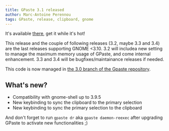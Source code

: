 ```yaml
---
title: GPaste 3.1 released
author: Marc-Antoine Perennou
tags: GPaste, release, clipboard, gnome
---
```


It's available [there](http://www.imagination-land.org/files/gpaste/gpaste-3.1.tar.xz), get it while it's hot!

This release and the couple of following releases (3.2, maybe 3.3 and 3.4) are the last releases supporting
GNOME <3.10. 3.2 will includea new setting to manage the maximum memory usage of GPaste, and come internal
enhancement. 3.3 and 3.4 will be bugfixes/maintainance releases if needed.

This code is now managed in [the 3.0 branch of the Gpaste repository](https://github.com/Keruspe/GPaste/tree/3.0).

## What's new?

- Compatibility with gnome-shell up to 3.9.5
- New keybinding to sync the clipboard to the primary selection
- New keybinding to sync the primary selection to the clipboard

And don't forget to run `gpaste dr` aka `gpaste daemon-reexec` after upgrading GPaste to activate new functionalities ;)

